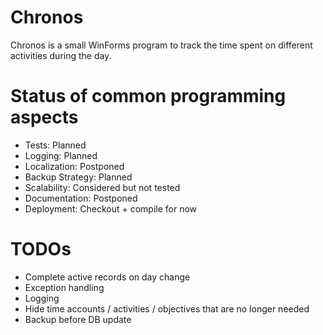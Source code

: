 # Chronos
Chronos is a small WinForms program to track the time spent on different activities during the day.
	
# Status of common programming aspects
- Tests: Planned
- Logging: Planned
- Localization: Postponed
- Backup Strategy: Planned
- Scalability: Considered but not tested
- Documentation: Postponed
- Deployment: Checkout + compile for now
	
# TODOs
- Complete active records on day change
- Exception handling
- Logging
- Hide time accounts / activities / objectives that are no longer needed
- Backup before DB update
